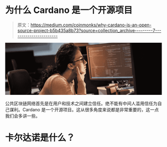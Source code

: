 # 为什么 Cardano 是一个开源项目

> 原文：<https://medium.com/coinmonks/why-cardano-is-an-open-source-project-b5b435a8b73?source=collection_archive---------7----------------------->

![](img/7d4d8b8cd8b947dcfc7fa795afb9fc11.png)

公共区块链网络首先是在用户和技术之间建立信任。绝不能有中间人滥用信任为自己谋利。Cardano 是一个开源项目。这从很多角度来说都是非常重要的，这一点我们会多讲一些。

# 卡尔达诺是什么？